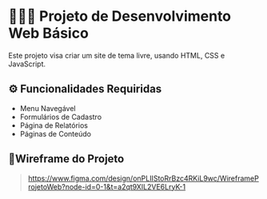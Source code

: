 # 👨🏻‍💻 Projeto de Desenvolvimento Web Básico

Este projeto visa criar um site de tema livre, usando HTML, CSS e JavaScript.

## ⚙️ Funcionalidades Requiridas
* Menu Navegável
* Formulários de Cadastro
* Página de Relatórios
* Páginas de Conteúdo

## 🔗Wireframe do Projeto
> https://www.figma.com/design/onPLIIStoRrBzc4RKiL9wc/WireframeProjetoWeb?node-id=0-1&t=a2qt9XIL2VE6LryK-1
